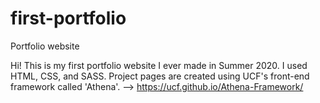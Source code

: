 # first-portfolio
Portfolio website

Hi! This is my first portfolio website I ever made in Summer 2020. I used HTML, CSS, and SASS. 
Project pages are created using UCF's front-end framework called 'Athena'.
--> https://ucf.github.io/Athena-Framework/
